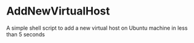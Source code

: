 # AddNewVirtualHost
A simple shell script to add a new virtual host on Ubuntu machine in less than 5 seconds
